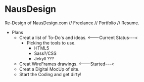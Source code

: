 # NausDesign
Re-Design of NausDesign.com // Freelance // Portfolio // Resume.

- Plans
  - Creat a list of To-Do's and ideas.  <---Current Status---<
    - Picking the tools to use.
      - HTML5
      - Sass?/CSS
      - Jekyll ???
  - Creat WireFrames drawings.  <---Started---<
  - Creat a Digital MocUp of site.
  - Start the Coding and get dirty!
  


